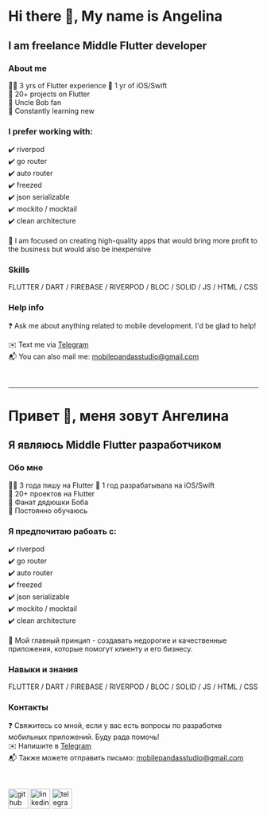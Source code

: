 <h1> Hi there 👋, My name is Angelina </h1>
<h2> I am freelance Middle Flutter developer </h2>

<h3>About me</h3>
  👱‍♀️ 3 yrs of Flutter experience
  📱 1 yr of iOS/Swift <br>
  🧗 20+ projects on Flutter <br>
  📙 Uncle Bob fan <br>
  📖 Constantly learning new <br>


<h3>I prefer working with:</h3>
✔️ riverpod <br>
  ✔️ go router <br>
  ✔️ auto router <br>
  ✔️ freezed <br>
  ✔️ json serializable <br>
  ✔️ mockito / mocktail <br>
  ✔️ clean architecture <br>
<br>
🔭 I am focused on creating high-quality apps that would bring more profit to the business but would also be inexpensive

<h3>Skills</h3>
FLUTTER / DART / FIREBASE / RIVERPOD / BLOC / SOLID / JS / HTML / CSS

<h3>Help info</h3>
❓ Ask me about anything related to mobile development. I'd be glad to help!<br>

✉️ Text me via  <a href="https://t.me/pandaMob">Telegram</a><br>
📬 You can also mail me: <a href="mailto:mobilepandasstudio@gmail.com">mobilepandasstudio@gmail.com</a> <br>
<br>
<br>

------------------------------------------------------------------------------------

<h1> Привет 👋, меня зовут Ангелина </h1>
<h2> Я являюсь Middle Flutter разработчиком </h2>

<h3>Обо мне</h3>
  👱‍♀️ 3 года пишу на Flutter 
  📱 1 год разрабатывала на iOS/Swift <br>
  🧗 20+ проектов на Flutter <br>
  📙 Фанат дядюшки Боба <br>
  📖 Постоянно обучаюсь <br>


<h3>Я предпочитаю рабоать с:</h3>
✔️ riverpod <br>
  ✔️ go router <br>
  ✔️ auto router <br>
  ✔️ freezed <br>
  ✔️ json serializable <br>
  ✔️ mockito / mocktail <br>
  ✔️ clean architecture <br>
<br>
🔭 Мой главный принцип - создавать недорогие и качественные приложения, которые помогут клиенту и его бизнесу.

<h3>Навыки и знания</h3>
FLUTTER / DART / FIREBASE / RIVERPOD / BLOC / SOLID / JS / HTML / CSS

<h3>Контакты</h3>
❓ Свяжитесь со мной, если у вас есть вопросы по разработке мобильных приложений. Буду рада помочь!<br>
✉️ Напишите в  <a href="https://t.me/pandaMob">Telegram</a><br>
📬 Также можете отправить письмо: <a href="mailto:mobilepandasstudio@gmail.com">mobilepandasstudio@gmail.com</a> <br>
<br>
<br>

[<img src='https://cdn.jsdelivr.net/npm/simple-icons@3.0.1/icons/github.svg' alt='github' height='40'>](https://github.com/asg1997)  [<img src='https://cdn.jsdelivr.net/npm/simple-icons@3.0.1/icons/linkedin.svg' alt='linkedin' height='40'>](https://www.linkedin.com/in/https://www.linkedin.com/in/angelina-gromova-b3ba71224/)  [<img src='https://cdn.jsdelivr.net/npm/simple-icons@3.0.1/icons/telegram.svg' alt='telegram' height='40'>](@pandaMob)  


